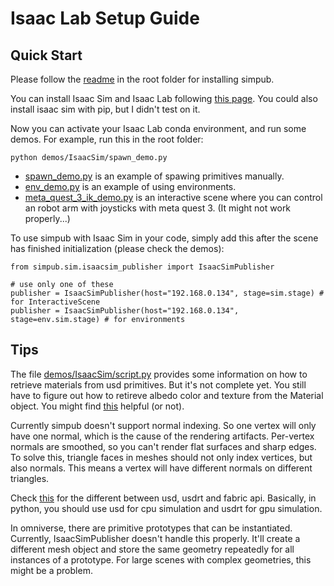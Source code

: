 # Isaac Lab Setup Guide

## Quick Start

Please follow the [readme](../../README.md) in the root folder for installing simpub.

You can install Isaac Sim and Isaac Lab following [this page](https://isaac-sim.github.io/IsaacLab/source/setup/installation/binaries_installation.html). You could also install isaac sim with pip, but I didn't test on it.

Now you can activate your Isaac Lab conda environment, and run some demos. For example, run this in the root folder:
```
python demos/IsaacSim/spawn_demo.py
```

- [spawn_demo.py](./spawn_demo.py) is an example of spawing primitives manually.
- [env_demo.py](./env_demo.py) is an example of using environments.
- [meta_quest_3_ik_demo.py](./meta_quest_3_ik_demo.py) is an interactive scene where you can control an robot arm with joysticks with meta quest 3. (It might not work properly...)

To use simpub with Isaac Sim in your code, simply add this after the scene has finished initialization (please check the demos):
```
from simpub.sim.isaacsim_publisher import IsaacSimPublisher

# use only one of these
publisher = IsaacSimPublisher(host="192.168.0.134", stage=sim.stage) # for InteractiveScene
publisher = IsaacSimPublisher(host="192.168.0.134", stage=env.sim.stage) # for environments
```

## Tips

The file [demos/IsaacSim/script.py](./script.py) provides some information on how to retrieve materials from usd primitives. But it's not complete yet. You still have to figure out how to retireve albedo color and texture from the Material object. You might find [this](https://openusd.org/dev/api/class_usd_shade_material_binding_a_p_i.html) helpful (or not).

Currently simpub doesn't support normal indexing. So one vertex will only have one normal, which is the cause of the rendering artifacts. Per-vertex normals are smoothed, so you can't render flat surfaces and sharp edges. To solve this, triangle faces in meshes should not only index vertices, but also normals. This means a vertex will have different normals on different triangles.

Check [this](https://docs.omniverse.nvidia.com/kit/docs/usdrt/latest/docs/usd_fabric_usdrt.html) for the different between usd, usdrt and fabric api. Basically, in python, you should use usd for cpu simulation and usdrt for gpu simulation.

In omniverse, there are primitive prototypes that can be instantiated. Currently, IsaacSimPublisher doesn't handle this properly. It'll create a different mesh object and store the same geometry repeatedly for all instances of a prototype. For large scenes with complex geometries, this might be a problem.